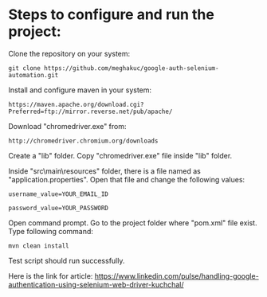 <h1>Steps to configure and run the project:</h1> 
	
Clone the repository on your system:

	git clone https://github.com/meghakuc/google-auth-selenium-automation.git

Install and configure maven in your system:

	https://maven.apache.org/download.cgi?Preferred=ftp://mirror.reverse.net/pub/apache/
 
Download "chromedriver.exe" from: 

	http://chromedriver.chromium.org/downloads

Create a "lib" folder. Copy "chromedriver.exe" file inside "lib" folder.

Inside "src\main\resources" folder, there is a file named as "application.properties". Open that file and change the following values:

	username_value=YOUR_EMAIL_ID

	password_value=YOUR_PASSWORD

Open command prompt. Go to the project folder where "pom.xml" file exist. Type following command:
	
	mvn clean install
	
Test script should run successfully.

Here is the link for article: https://www.linkedin.com/pulse/handling-google-authentication-using-selenium-web-driver-kuchchal/
